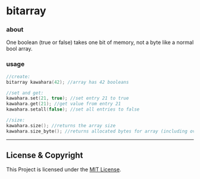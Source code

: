 # bitarray

### about
One boolean (true or false) takes one bit of memory, not a byte like a normal bool array.

### usage

```C++
//create:
bitarray kawahara(42); //array has 42 booleans

//set and get:
kawahara.set(21, true); //set entry 21 to true
kawahara.get(21); //get value from entry 21
kawahara.setall(false); //set all entries to false

//size:
kawahara.size(); //returns the array size
kawahara.size_byte(); //returns allocated bytes for array (including overhead)
```

---

## License & Copyright
This Project is licensed under the [MIT License](LICENSE).
